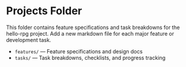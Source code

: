 # Projects Folder

This folder contains feature specifications and task breakdowns for the hello-rpg project. Add a new markdown file for each major feature or development task.

- `features/` — Feature specifications and design docs
- `tasks/` — Task breakdowns, checklists, and progress tracking
